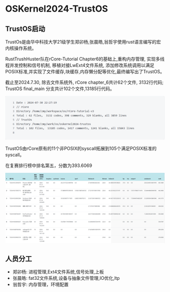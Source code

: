 # OSKernel2024-TrustOS

## TrustOS启动
TrustOs是由华中科技大学21级学生郑卯杨,张晨皓,翁哲宇使用rust语言编写的宏内核操作系统。

RustTrushHuster队在rCore-Tutorial Chapter6的基础上,重构内存管理, 实现多线程并发控制和信号机制, 移植对接LwExt4文件系统, 添加修改系统调用以满足POSIX标准,并实现了文件缓存,块缓存,内存懒分配等优化,最终编写出了TrustOS。  

截止至2024.7.30, 除去文件系统外, rCore chapter_6共计62个文件, 3132行代码; TrustOS final_main 分支共计102个文件,13185行代码。   

![work](./doc/pic/work.png)


TrustOS由rCore原有的11个非POSIX的syscall拓展到105个满足POSIX标准的syscall。

在复赛排行榜中排名第五，分数为393.6069

![rank](./doc/pic/rank.png)

## 人员分工
* 郑卯杨: 进程管理,Ext4文件系统,信号处理,上板
* 张晨皓: fat32文件系统,设备与抽象文件管理,IO优化,ltp
* 翁哲宇: 内存管理，环境配置
